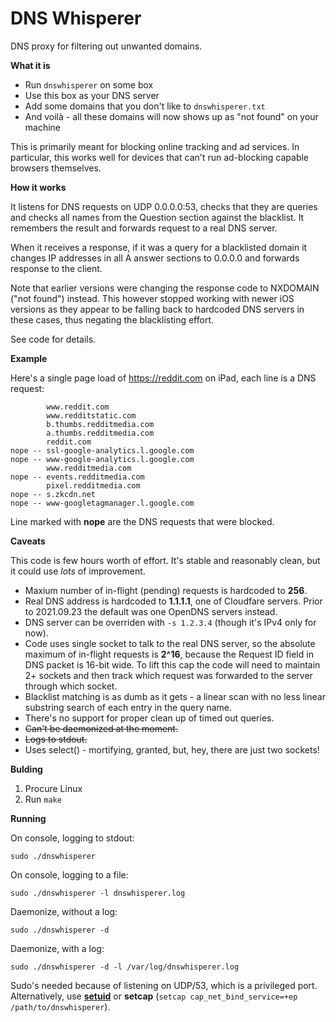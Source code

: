 # DNS Whisperer
DNS proxy for filtering out unwanted domains.

**What it is**

* Run `dnswhisperer` on some box
* Use this box as your DNS server
* Add some domains that you don't like to `dnswhisperer.txt`
* And voilà - all these domains will now shows up as "not found" on your machine

This is primarily meant for blocking online tracking and ad services.
In particular, this works well for devices that can't run ad-blocking capable browsers themselves.

**How it works**

It listens for DNS requests on UDP 0.0.0.0:53, checks that they are queries and checks all names from the Question section against the blacklist. It remembers the result and forwards request to a real DNS server.

When it receives a response, if it was a query for a blacklisted domain it changes IP addresses in all A answer sections to 0.0.0.0 and forwards response to the client.

Note that earlier versions were changing the response code to NXDOMAIN ("not found") instead. This however stopped working with newer iOS versions as they appear to be falling back to hardcoded DNS servers in these cases, thus negating the blacklisting effort.

See code for details.

**Example**

Here's a single page load of https://reddit.com on iPad, each line is a DNS request:

            www.reddit.com
            www.redditstatic.com
            b.thumbs.redditmedia.com
            a.thumbs.redditmedia.com
            reddit.com
    nope -- ssl-google-analytics.l.google.com
    nope -- www-google-analytics.l.google.com
            www.redditmedia.com
    nope -- events.redditmedia.com
            pixel.redditmedia.com
    nope -- s.zkcdn.net
    nope -- www-googletagmanager.l.google.com

Line marked with **nope** are the DNS requests that were blocked.

**Caveats**

This code is few hours worth of effort. It's stable and reasonably clean, but it could use *lots* of improvement.

* Maxium number of in-flight (pending) requests is hardcoded to **256**.
* Real DNS address is hardcoded to **1.1.1.1**, one of Cloudfare servers. Prior to 2021.09.23 the default was one OpenDNS servers instead.
* DNS server can be overriden with `-s 1.2.3.4` (though it's IPv4 only for now).
* Code uses single socket to talk to the real DNS server, so the absolute maximum of in-flight requests is **2^16**, because the Request ID field in DNS packet is 16-bit wide. To lift this cap the code will need to maintain 2+ sockets and then track which request was forwarded to the server through which socket.
* Blacklist matching is as dumb as it gets - a linear scan with no less linear substring search of each entry in the query name.
* There's no support for proper clean up of timed out queries.
* ~~Can't be daemonized at the moment.~~
* ~~Logs to stdout.~~
* Uses select() - mortifying, granted, but, hey, there are just two sockets!

**Bulding**

1. Procure Linux
2. Run `make`

**Running**

On console, logging to stdout:

`sudo ./dnswhisperer`

On console, logging to a file:

`sudo ./dnswhisperer -l dnswhisperer.log`

Daemonize, without a log:

`sudo ./dnswhisperer -d`

Daemonize, with a log:

`sudo ./dnswhisperer -d -l /var/log/dnswhisperer.log `

Sudo's needed because of listening on UDP/53, which is a privileged port.
Alternatively, use **[setuid](https://en.wikipedia.org/wiki/Setuid)** or
**setcap** (`setcap cap_net_bind_service=+ep /path/to/dnswhisperer`).
